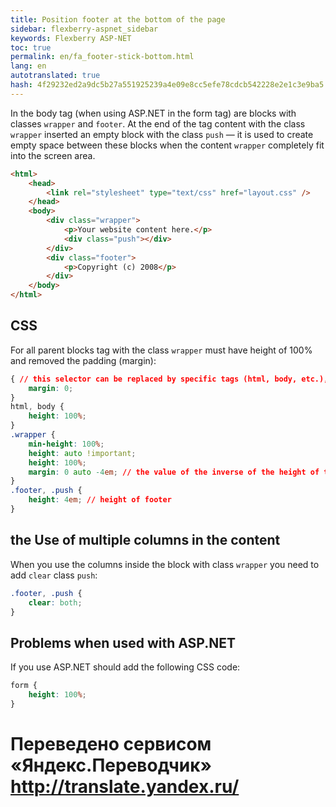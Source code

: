```yaml
--- 
title: Position footer at the bottom of the page 
sidebar: flexberry-aspnet_sidebar 
keywords: Flexberry ASP-NET 
toc: true 
permalink: en/fa_footer-stick-bottom.html 
lang: en 
autotranslated: true 
hash: 4f29232ed2a9dc5b27a551925239a4e09e8cc5efe78cdcb542228e2e1c3e9ba5 
--- 
```


In the body tag (when using ASP.NET in the form tag) are blocks with classes `wrapper` and `footer`. At the end of the tag content with the class `wrapper` inserted an empty block with the class `push` — it is used to create empty space between these blocks when the content `wrapper` completely fit into the screen area. 

```html
<html>
    <head>
        <link rel="stylesheet" type="text/css" href="layout.css" />
    </head>
    <body>
        <div class="wrapper">
            <p>Your website content here.</p>
            <div class="push"></div>
        </div>
        <div class="footer">
            <p>Copyright (c) 2008</p>
        </div>
    </body>
</html>
``` 

## CSS 

For all parent blocks tag with the class `wrapper` must have height of 100% and removed the padding (margin): 

```css
{ // this selector can be replaced by specific tags (html, body, etc.), if its properties of breaking the display of other elements 
    margin: 0; 
}
html, body {
    height: 100%;
}
.wrapper {
    min-height: 100%;
    height: auto !important;
    height: 100%;
    margin: 0 auto -4em; // the value of the inverse of the height of the footer 
}
.footer, .push {
    height: 4em; // height of footer 
}
``` 

## the Use of multiple columns in the content 

When you use the columns inside the block with class `wrapper` you need to add `clear` class `push`: 

```css
.footer, .push {
    clear: both;
}
``` 

## Problems when used with ASP.NET 

If you use ASP.NET should add the following CSS code: 

```css
form {
    height: 100%;
}
``` 



 # Переведено сервисом «Яндекс.Переводчик» http://translate.yandex.ru/